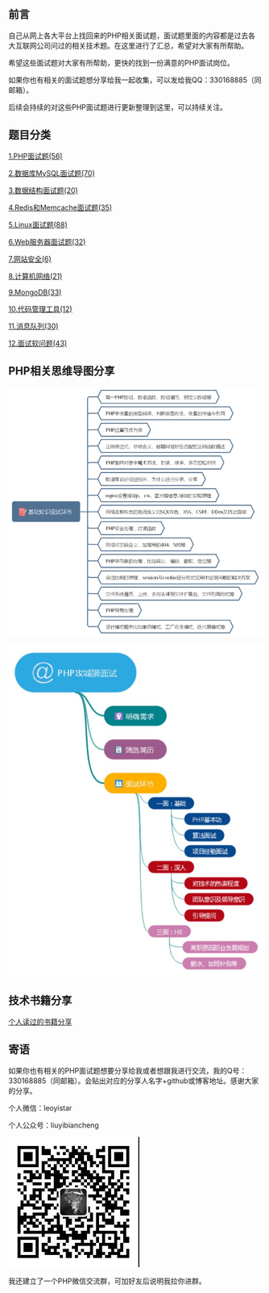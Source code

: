 ## 前言
自己从网上各大平台上找回来的PHP相关面试题，面试题里面的内容都是过去各大互联网公司问过的相关技术题。在这里进行了汇总，希望对大家有所帮助。

希望这些面试题对大家有所帮助，更快的找到一份满意的PHP面试岗位。

如果你也有相关的面试题想分享给我一起收集，可以发给我QQ：330168885（同邮箱）。

后续会持续的对这些PHP面试题进行更新整理到这里，可以持续关注。

## 题目分类
[1.PHP面试题(56)](https://github.com/leoyiall/interview/blob/master/interview/php.md)

[2.数据库MySQL面试题(70)](https://github.com/leoyiall/interview/blob/master/interview/mysql.md)

[3.数据结构面试题(20)](https://github.com/leoyiall/interview/blob/master/interview/arth.md)

[4.Redis和Memcache面试题(35)](https://github.com/leoyiall/interview/blob/master/interview/redis_mem.md)

[5.Linux面试题(88)](https://github.com/leoyiall/interview/blob/master/interview/linux.md)

[6.Web服务器面试题(32)](https://github.com/leoyiall/interview/blob/master/interview/server.md)

[7.网站安全(6)](https://github.com/leoyiall/interview/blob/master/interview/safe.md)

[8.计算机网络(21)](https://github.com/leoyiall/interview/blob/master/interview/network.md)

[9.MongoDB(33)](https://github.com/leoyiall/interview/blob/master/interview/mongo.md)

[10.代码管理工具(12)](https://github.com/leoyiall/interview/blob/master/interview/tool.md)

[11.消息队列(30)](https://github.com/leoyiall/interview/blob/master/interview/message.md)

[12.面试软问题(43)](https://github.com/leoyiall/interview/blob/master/interview/ask.md)

## PHP相关思维导图分享

![PHP面试流程](https://raw.githubusercontent.com/leoyiall/interview/master/img/php-interview.jpg)

![PHP多轮面试流程](https://raw.githubusercontent.com/leoyiall/interview/master/img/php-interview2.jpg)



## 技术书籍分享
[个人读过的书籍分享](https://github.com/leoyiall/interview/blob/master/book/booklist.md)

## 寄语
如果你也有相关的PHP面试题想要分享给我或者想跟我进行交流，我的Q号：330168885（同邮箱）。会贴出对应的分享人名字+github或博客地址。感谢大家的分享。

个人微信：leoyistar



个人公众号：liuyibiancheng

![琉忆编程库](https://raw.githubusercontent.com/leoyiall/interview/master/img/leo.jpg)

我还建立了一个PHP微信交流群，可加好友后说明我拉你进群。
